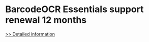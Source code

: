 # BarcodeOCR Essentials support renewal 12 months
[>> Detailed information](https://secure.shareit.com/shareit/product.html?productid=300624196&affiliateid=200057808)